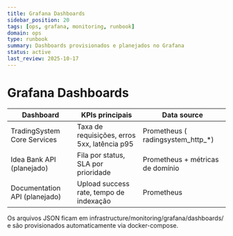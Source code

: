 ```yaml
---
title: Grafana Dashboards
sidebar_position: 20
tags: [ops, grafana, monitoring, runbook]
domain: ops
type: runbook
summary: Dashboards provisionados e planejados no Grafana
status: active
last_review: 2025-10-17
---
```


# Grafana Dashboards

| Dashboard | KPIs principais | Data source |
|-----------|-----------------|-------------|
| TradingSystem Core Services | Taxa de requisições, erros 5xx, latência p95 | Prometheus (	radingsystem_http_*) |
| Idea Bank API (planejado) | Fila por status, SLA por prioridade | Prometheus + métricas de domínio |
| Documentation API (planejado) | Upload success rate, tempo de indexação | Prometheus |

Os arquivos JSON ficam em infrastructure/monitoring/grafana/dashboards/ e são provisionados automaticamente via docker-compose.
